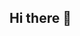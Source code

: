 ## Hi there 👋

<!--


Here are some ideas to get you started:

- 🔭 I’m currently studying at HSE SPB
- 🌱 I’m currently learning NLP
- 🤔 I’m looking for help with everything
- ⚡ Fun fact:I speak fluent Chinese
-->
